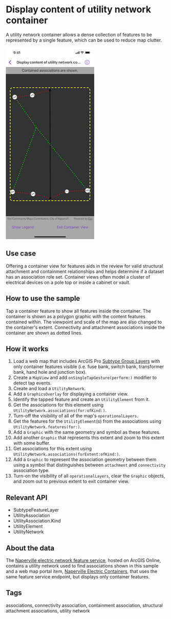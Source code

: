# Display content of utility network container

A utility network container allows a dense collection of features to be represented by a single feature, which can be used to reduce map clutter.

![Image of Display content of utility network container sample](display-content-utility-network.png)

## Use case

Offering a container view for features aids in the review for valid structural attachment and containment relationships and helps determine if a dataset has an association role set. Container views often model a cluster of electrical devices on a pole top or inside a cabinet or vault.

## How to use the sample

Tap a container feature to show all features inside the container. The container is shown as a polygon graphic with the content features contained within. The viewpoint and scale of the map are also changed to the container's extent. Connectivity and attachment associations inside the container are shown as dotted lines.

## How it works

1. Load a web map that includes ArcGIS Pro [Subtype Group Layers](https://pro.arcgis.com/en/pro-app/help/mapping/layer-properties/subtype-layers.htm) with only container features visible (i.e. fuse bank, switch bank, transformer bank, hand hole and junction box).
2. Create a `MapView` and add `onSingleTapGesture(perform:)` modifier to detect tap events.
3. Create and load a `UtilityNetwork`.
4. Add a `GraphicsOverlay` for displaying a container view.
5. Identify the tapped feature and create an `UtilityElement` from it.
6. Get the associations for this element using `UtilityNetwork.associations(for:ofKind:)`.
7. Turn-off the visibility of all of the map's `operationalLayers`.
8. Get the features for the `UtilityElement`(s) from the associations using `UtilityNetwork.features(for:)`.
9. Add a `Graphic` with the same geometry and symbol as these features.
10. Add another `Graphic` that represents this extent and zoom to this extent with some buffer.
11. Get associations for this extent using `UtilityNetwork.associations(forExtent:ofKind:)`.
12. Add a `Graphic` to represent the association geometry between them using a symbol that distinguishes between `attachment` and `connectivity` association type.
13. Turn-on the visibility of all `operationalLayers`, clear the `Graphic` objects, and zoom out to previous extent to exit container view.

## Relevant API

* SubtypeFeatureLayer
* UtilityAssociation
* UtilityAssociation.Kind
* UtilityElement
* UtilityNetwork

## About the data

The [Naperville electric network feature service](https://sampleserver7.arcgisonline.com/server/rest/services/UtilityNetwork/NapervilleElectric/FeatureServer), hosted on ArcGIS Online, contains a utility network used to find associations shown in this sample and a web map portal item, [Naperville Electric Containers](https://sampleserver7.arcgisonline.com/portal/home/item.html?id=813eda749a9444e4a9d833a4db19e1c8), that uses the same feature service endpoint, but displays only container features.

## Tags

associations, connectivity association, containment association, structural attachment associations, utility network
